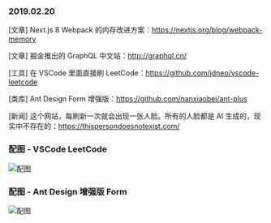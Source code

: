 ### 2019.02.20

[文章] Next.js 8 Webpack 的内存改进方案：<https://nextjs.org/blog/webpack-memory>

[文章] 掘金推出的 GraphQL 中文站：<http://graphql.cn/>

[工具] 在 VSCode 里面直接刷 LeetCode：<https://github.com/jdneo/vscode-leetcode>

[类库] Ant Design Form 增强版：<https://github.com/nanxiaobei/ant-plus>

[新闻] 这个网站，每刷新一次就会出现一张人脸。所有的人脸都是 AI 生成的，现实中不存在的：<https://thispersondoesnotexist.com/>

### 配图 - VSCode LeetCode
![配图](https://raw.githubusercontent.com/jdneo/vscode-leetcode/master/docs/gifs/demo.gif)

### 配图 - Ant Design 增强版 Form
![配图](https://raw.githubusercontent.com/nanxiaobei/ant-plus/master/contrast/demo.png)
